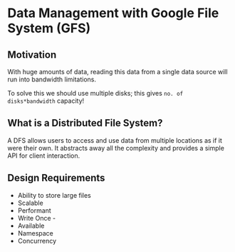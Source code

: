 # Data Management with Google File System (GFS)

## Motivation

With huge amounts of data, reading this data from a single data source will run into bandwidth limitations. 

To solve this we should use multiple disks; this gives `no. of disks*bandwidth` capacity!

## What is a Distributed File System? 
A DFS allows users to access and use data from multiple locations as if it were their own. It abstracts away all the complexity and provides a simple API for client interaction.

## Design Requirements
* Ability to store large files
* Scalable 
* Performant
* Write Once - 
* Available
* Namespace
* Concurrency